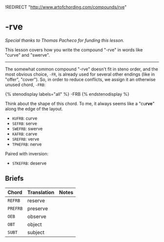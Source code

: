 !REDIRECT "http://www.artofchording.com/compounds/rve"

# -rve

_Special thanks to Thomas Pacheco for funding this lesson._

This lesson covers how you write the compound "-rve" in words like "curve" and "swerve".

-------

The somewhat common compound "-rve" doesn't fit in steno order, and the most obvious choice, `-FR`, is already used for several other endings (like in "offer", "cover"). So, in order to reduce conflicts, we assign it an otherwise unused chord, `-FRB`:

{% stenodisplay labels="all" %}
-FRB
{% endstenodisplay %}

Think about the shape of this chord. To me, it always seems like a "cu**rve**" along the edge of the layout.

* `KUFRB`: curve
* `SEFRB`: serve
* `SWEFRB`: swerve
* `KAFRB`: carve
* `SREFRB`: verve
* `TPHEFRB`: nerve

Paired with inversion:

* `STKEFRB`: deserve

## Briefs

|   Chord    |  Translation  | Notes |
| :--------- | :------------ | :---- |
| `REFRB`    | reserve |  |
| `PREFRB`  | preserve |  |
| `OEB`   | observe      |  |
| `OBT`   | object       |  |
| `SUBT`   | subject |  |